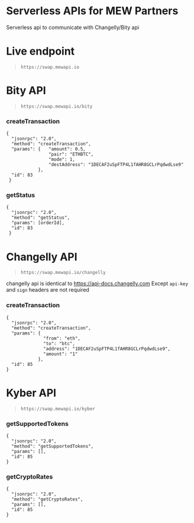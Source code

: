 # Serverless APIs for MEW Partners

Serverless api to communicate with Changelly/Bity api

# Live endpoint

> `https://swap.mewapi.io`

# Bity API

> `https://swap.mewapi.io/bity`

### createTransaction

```
{
  "jsonrpc": "2.0",
  "method": "createTransaction",
  "params": {	"amount": 0.5,
				"pair": "ETHBTC",
				"mode": 1,
				"destAddress": "1DECAF2uSpFTP4L1fAHR8GCLrPqdwdLse9"
			},
  "id": 83
 }
```

### getStatus

```
{
  "jsonrpc": "2.0",
  "method": "getStatus",
  "params": [orderId],
  "id": 83
 }
```

# Changelly API

> `https://swap.mewapi.io/changelly`

changelly api is identical to https://api-docs.changelly.com
Except `api-key` and `sign` headers are not required

### createTransaction

```
{
  "jsonrpc": "2.0",
  "method": "createTransaction",
  "params": {
			  "from": "eth",
			  "to": "btc",
			  "address": "1DECAF2uSpFTP4L1fAHR8GCLrPqdwdLse9",
			  "amount": "1"
			},
  "id": 85
}
```

# Kyber API

> `https://swap.mewapi.io/kyber`

### getSupportedTokens

```
{
  "jsonrpc": "2.0",
  "method": "getSupportedTokens",
  "params": [],
  "id": 85
}
```


### getCryptoRates

```
{
  "jsonrpc": "2.0",
  "method": "getCryptoRates",
  "params": [],
  "id": 85
}
```
